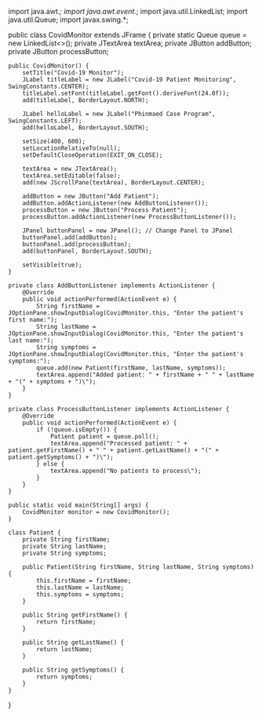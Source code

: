 import java.awt.*;
import java.awt.event.*;
import java.util.LinkedList;
import java.util.Queue;
import javax.swing.*;

public class CovidMonitor extends JFrame {
    private static Queue<Patient> queue = new LinkedList<>();
    private JTextArea textArea;
    private JButton addButton;
    private JButton processButton;

    public CovidMonitor() {
        setTitle("Covid-19 Monitor");
        JLabel titleLabel = new JLabel("Covid-19 Patient Monitoring", SwingConstants.CENTER);
        titleLabel.setFont(titleLabel.getFont().deriveFont(24.0f));
        add(titleLabel, BorderLayout.NORTH);

        JLabel helloLabel = new JLabel("Phinmaed Case Program", SwingConstants.LEFT);
        add(helloLabel, BorderLayout.SOUTH);

        setSize(400, 600);
        setLocationRelativeTo(null);
        setDefaultCloseOperation(EXIT_ON_CLOSE);

        textArea = new JTextArea();
        textArea.setEditable(false);
        add(new JScrollPane(textArea), BorderLayout.CENTER);

        addButton = new JButton("Add Patient");
        addButton.addActionListener(new AddButtonListener());
        processButton = new JButton("Process Patient");
        processButton.addActionListener(new ProcessButtonListener());

        JPanel buttonPanel = new JPanel(); // Change Panel to JPanel
        buttonPanel.add(addButton);
        buttonPanel.add(processButton);
        add(buttonPanel, BorderLayout.SOUTH);

        setVisible(true);
    }

    private class AddButtonListener implements ActionListener {
        @Override
        public void actionPerformed(ActionEvent e) {
            String firstName = JOptionPane.showInputDialog(CovidMonitor.this, "Enter the patient's first name:");
            String lastName = JOptionPane.showInputDialog(CovidMonitor.this, "Enter the patient's last name:");
            String symptoms = JOptionPane.showInputDialog(CovidMonitor.this, "Enter the patient's symptoms:");
            queue.add(new Patient(firstName, lastName, symptoms));
            textArea.append("Added patient: " + firstName + " " + lastName + "(" + symptoms + ")\");
        }
    }

    private class ProcessButtonListener implements ActionListener {
        @Override
        public void actionPerformed(ActionEvent e) {
            if (!queue.isEmpty()) {
                Patient patient = queue.poll();
                textArea.append("Processed patient: " + patient.getFirstName() + " " + patient.getLastName() + "(" + patient.getSymptoms() + ")\");
            } else {
                textArea.append("No patients to process\");
            }
        }
    }

    public static void main(String[] args) {
        CovidMonitor monitor = new CovidMonitor();
    }

    class Patient {
        private String firstName;
        private String lastName;
        private String symptoms;

        public Patient(String firstName, String lastName, String symptoms) {
            this.firstName = firstName;
            this.lastName = lastName;
            this.symptoms = symptoms;
        }

        public String getFirstName() {
            return firstName;
        }

        public String getLastName() {
            return lastName;
        }

        public String getSymptoms() {
            return symptoms;
        }
    }
}
